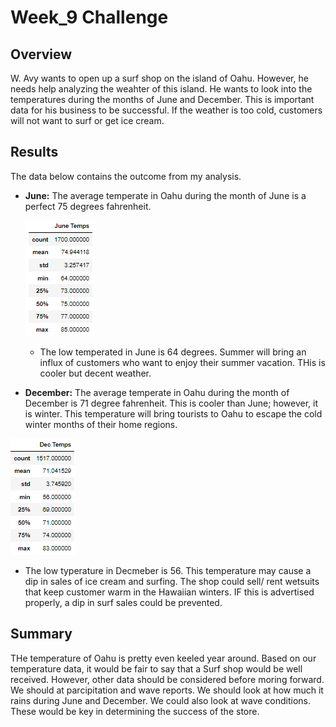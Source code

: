 # Week_9 Challenge

## Overview

W. Avy wants to open up a surf shop on the island of Oahu. However, he needs help analyzing the weahter of this island. He wants to look into the temperatures during the months of June and December. This is important data for his business to be successful. If the weather is too cold, customers will not want to surf or get ice cream. 

## Results

The data below contains the outcome from my analysis.

- <b>June:</b> The average temperate in Oahu during the month of June is a perfect 75 degrees fahrenheit.
  
  ![June Table](https://github.com/LindsayTeeters/Week_9/blob/main/Resources/June%20Temps%20Summary%20Table.png)
  
  - The low temperated in June is 64 degrees. Summer will bring an influx of customers who want to enjoy their summer vacation. THis is cooler but decent weather.
  
 - <b>December:</b> The average temperate in Oahu during the month of December is 71 degree fahrenheit.
 This is cooler than June; however, it is winter. This temperature will bring tourists to Oahu to escape the cold winter months of their home regions.
 
 ![Dec Table](https://github.com/LindsayTeeters/Week_9/blob/main/Resources/Dec%20Temps%20Summary%20Table.png)
 
 - The low typerature in Decmeber is 56. This temperature may cause a dip in sales of ice cream and surfing. The shop could sell/ rent wetsuits that keep customer warm in the Hawaiian winters. IF this is advertised properly, a dip in surf sales could be prevented. 

## Summary

THe temperature of Oahu is pretty even keeled year around. Based on our temperature data, it would be fair to say that a Surf shop would be well received. However, other data should be considered before moring forward. We should at parcipitation and wave reports. We should look at how much it rains during June and December. We could also look at wave conditions. These would be key in determining the success of the store. 
 

   
   

